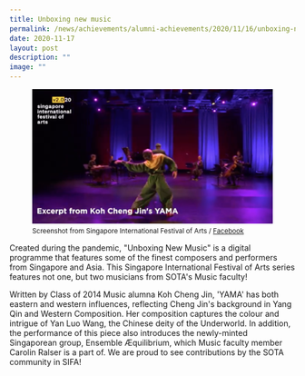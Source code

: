 ```yaml
---
title: Unboxing new music
permalink: /news/achievements/alumni-achievements/2020/11/16/unboxing-new-music/
date: 2020-11-17
layout: post
description: ""
image: ""
---
```


<figure>
<img src="/images/koh-cheng-jin-39-s-yama-in-sifa-2020.png">
	<figcaption><small>Screenshot from Singapore International Festival of Arts /&nbsp;<a href="https://www.facebook.com/sifa.sg/posts/10157763336989562">Facebook</a>
</small></figcaption>
</figure>


Created during the pandemic, "Unboxing New Music" is a digital programme that features some of the finest composers and performers from Singapore and Asia. This Singapore International Festival of Arts series features not one, but two musicians from SOTA's Music faculty!

  

Written by Class of 2014 Music alumna Koh Cheng Jin, 'YAMA' has both eastern and western influences, reflecting Cheng Jin's background in Yang Qin and Western Composition. Her composition captures the colour and intrigue of Yan Luo Wang, the Chinese deity of the Underworld. In addition, the performance of this piece also introduces the newly-minted Singaporean group, Ensemble Æquilibrium, which Music faculty member Carolin Ralser is a part of. We are proud to see contributions by the SOTA community in SIFA!